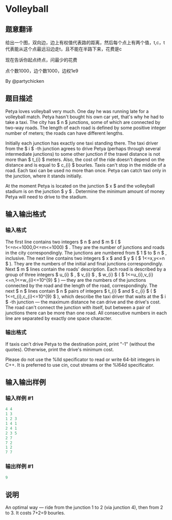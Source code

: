 # Volleyball

## 题意翻译

给出一个图，双向边，边上有权值代表路的距离，然后每个点上有两个值，t,c，t代表能从这个点最远沿边走t，且不能在半路下来，花费是c

现在告诉你起点终点，问最少的花费

点个数1000，边个数1000，边权1e9

By @partychicken 

## 题目描述

Petya loves volleyball very much. One day he was running late for a volleyball match. Petya hasn't bought his own car yet, that's why he had to take a taxi. The city has $ n $ junctions, some of which are connected by two-way roads. The length of each road is defined by some positive integer number of meters; the roads can have different lengths.

Initially each junction has exactly one taxi standing there. The taxi driver from the $ i $ -th junction agrees to drive Petya (perhaps through several intermediate junctions) to some other junction if the travel distance is not more than $ t_{i} $ meters. Also, the cost of the ride doesn't depend on the distance and is equal to $ c_{i} $ bourles. Taxis can't stop in the middle of a road. Each taxi can be used no more than once. Petya can catch taxi only in the junction, where it stands initially.

At the moment Petya is located on the junction $ x $ and the volleyball stadium is on the junction $ y $ . Determine the minimum amount of money Petya will need to drive to the stadium.

## 输入输出格式

### 输入格式

The first line contains two integers $ n $ and $ m $ ( $ 1<=n<=1000,0<=m<=1000) $ . They are the number of junctions and roads in the city correspondingly. The junctions are numbered from $ 1 $ to $ n $ , inclusive. The next line contains two integers $ x $ and $ y $ ( $ 1<=x,y<=n $ ). They are the numbers of the initial and final junctions correspondingly. Next $ m $ lines contain the roads' description. Each road is described by a group of three integers $ u_{i} $ , $ v_{i} $ , $ w_{i} $ ( $ 1<=u_{i},v_{i}<=n,1<=w_{i}<=10^{9} $ ) — they are the numbers of the junctions connected by the road and the length of the road, correspondingly. The next $ n $ lines contain $ n $ pairs of integers $ t_{i} $ and $ c_{i} $ ( $ 1<=t_{i},c_{i}<=10^{9} $ ), which describe the taxi driver that waits at the $ i $ -th junction — the maximum distance he can drive and the drive's cost. The road can't connect the junction with itself, but between a pair of junctions there can be more than one road. All consecutive numbers in each line are separated by exactly one space character.

### 输出格式

If taxis can't drive Petya to the destination point, print "-1" (without the quotes). Otherwise, print the drive's minimum cost.

Please do not use the %lld specificator to read or write 64-bit integers in С++. It is preferred to use cin, cout streams or the %I64d specificator.

## 输入输出样例

### 输入样例 #1

```cpp
4 4
1 3
1 2 3
1 4 1
2 4 1
2 3 5
2 7
7 2
1 2
7 7

```
### 输出样例 #1

```cpp
9

```
## 说明

An optimal way — ride from the junction 1 to 2 (via junction 4), then from 2 to 3. It costs 7+2=9 bourles.

